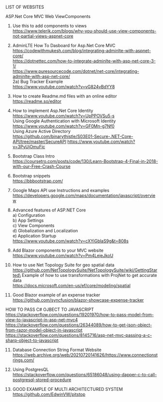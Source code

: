 LIST OF WEBSITES

ASP.Net Core MVC Web ViewComponents
1) Use this to add components to views\
https://www.telerik.com/blogs/why-you-should-use-view-components-not-partial-views-aspnet-core

2) AdminLTE How To Dasboard for Asp.Net Core MVC\
https://codewithmukesh.com/blog/integrating-adminlte-with-aspnet-core/
\
https://dotnettec.com/how-to-integrate-adminlte-with-asp-net-core-3-1/
\
https://www.puresourcecode.com/dotnet/net-core/integrating-adminlte-with-asp-net-core/
\
2a) Bug Tracker Example
\
https://www.youtube.com/watch?v=vG824vBdYY8

3) How to create Readme.md files with an online editor\
https://readme.so/editor

4) How to implement Asp.Net Core Identity\
https://www.youtube.com/watch?v=UpPPOVSu5-s
\
Using Google Authentication with Microsoft Identity\
https://www.youtube.com/watch?v=GF0Mn-g7Nf0
\
Using Azure Active Directory\
https://github.com/binarythistle/S03E01-Secure-.NET-Core-API/tree/master/SecureAPI
https://www.youtube.com/watch?v=3PyUjOmuFic

5) Bootstrap Class Intro\
https://coursetro.com/posts/code/130/Learn-Bootstrap-4-Final-in-2018-with-our-Free-Crash-Course

6) Bootstrap snippets\
https://bbbootstrap.com/

7) Google Maps API use Instructions and examples\
https://developers.google.com/maps/documentation/javascript/overview

8) Advanced features of ASP.NET Core\
  a) Configuration\
  b) App Settings\
  c) View Components\
  d) Globalization and Localization\
  e) Application Startup\
  https://www.youtube.com/watch?v=cXYiGblaS9g&t=808s
  
9) Add Blazor components to your MVC website\
  https://www.youtube.com/watch?v=Pm4LejeJkoU
  
10) How to use Net Topology Suite for geo spatial data\
https://github.com/NetTopologySuite/NetTopologySuite/wiki/GettingStarted\
Example of how to use transformations with ProjNet to get accurate data\
https://docs.microsoft.com/en-us/ef/core/modeling/spatial

10) Good Blazor example of an expense tracker\
https://github.com/syncfusion/blazor-showcase-expense-tracker
  
HOW TO PASS C# OJBECT TO JAVASCRIPT\
https://stackoverflow.com/questions/19201970/how-to-pass-model-from-view-to-javascript-in-asp-net-mvc4
https://stackoverflow.com/questions/26344089/how-to-get-json-object-from-razor-model-object-in-javascript
https://stackoverflow.com/questions/8145716/asp-net-mvc-passing-a-c-sharp-object-to-javascript

11) Database Connection String Format Website\
https://web.archive.org/web/20210720141626/https://www.connectionstrings.com/

12) Using PostgresQL\
https://stackoverflow.com/questions/65186048/using-dapper-c-to-call-postgresql-stored-procedure

13) GOOD EXAMPLE OF MULTI ARCHITECTURED SYSTEM\
https://github.com/EdwinVW/pitstop
